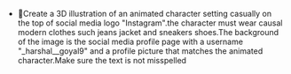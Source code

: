 - 👋Create a 3D illustration of an animated character setting casually on the top of social media logo "Instagram".the character must wear causal modern clothes such jeans jacket and sneakers shoes.The background of the image is the social media profile page with a username "_harshal__goyal9" and a profile picture that matches the animated character.Make sure the text is not misspelled
